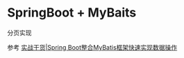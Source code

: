 # SpringBoot + MyBaits

分页实现

参考
[实战干货|Spring Boot整合MyBatis框架快速实现数据操作](https://mp.weixin.qq.com/s/FfM_RdWhQw6eY1Y13-CizQ)
